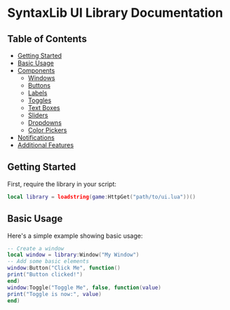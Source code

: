 # SyntaxLib UI Library Documentation

## Table of Contents
- [Getting Started](#getting-started)
- [Basic Usage](#basic-usage)
- [Components](#components)
  - [Windows](#windows)
  - [Buttons](#buttons)
  - [Labels](#labels)
  - [Toggles](#toggles)
  - [Text Boxes](#text-boxes)
  - [Sliders](#sliders)
  - [Dropdowns](#dropdowns)
  - [Color Pickers](#color-pickers)
- [Notifications](#notifications)
- [Additional Features](#additional-features)

## Getting Started

First, require the library in your script:

```lua
local library = loadstring(game:HttpGet("path/to/ui.lua"))()
```

## Basic Usage

Here's a simple example showing basic usage:

```lua
-- Create a window
local window = library:Window("My Window")
-- Add some basic elements
window:Button("Click Me", function()
print("Button clicked!")
end)
window:Toggle("Toggle Me", false, function(value)
print("Toggle is now:", value)
end)
```
